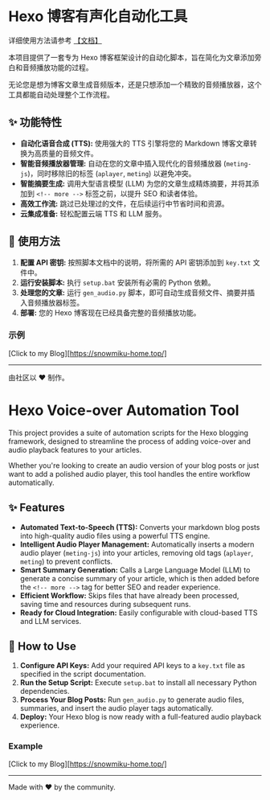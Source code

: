 # Hexo 博客有声化自动化工具

详细使用方法请参考 [【文档】](https://snowmiku-home.top/2025/08/19/post-2025819/)

本项目提供了一套专为 Hexo 博客框架设计的自动化脚本，旨在简化为文章添加旁白和音频播放功能的过程。

无论您是想为博客文章生成音频版本，还是只想添加一个精致的音频播放器，这个工具都能自动处理整个工作流程。

## ✨ 功能特性

- **自动化语音合成 (TTS):** 使用强大的 TTS 引擎将您的 Markdown 博客文章转换为高质量的音频文件。
- **智能音频播放器管理:** 自动在您的文章中插入现代化的音频播放器 (`meting-js`)，同时移除旧的标签 (`aplayer`, `meting`) 以避免冲突。
- **智能摘要生成:** 调用大型语言模型 (LLM) 为您的文章生成精炼摘要，并将其添加到 `<!-- more -->` 标签之前，以提升 SEO 和读者体验。
- **高效工作流:** 跳过已处理过的文件，在后续运行中节省时间和资源。
- **云集成准备:** 轻松配置云端 TTS 和 LLM 服务。

## 🚀 使用方法

1.  **配置 API 密钥:** 按照脚本文档中的说明，将所需的 API 密钥添加到 `key.txt` 文件中。
2.  **运行安装脚本:** 执行 `setup.bat` 安装所有必需的 Python 依赖。
3.  **处理您的文章:** 运行 `gen_audio.py` 脚本，即可自动生成音频文件、摘要并插入音频播放器标签。
4.  **部署:** 您的 Hexo 博客现在已经具备完整的音频播放功能。

### 示例

[Click to my Blog][https://snowmiku-home.top/]

---
由社区以 ❤️ 制作。

# Hexo Voice-over Automation Tool

This project provides a suite of automation scripts for the Hexo blogging framework, designed to streamline the process of adding voice-over and audio playback features to your articles.

Whether you're looking to create an audio version of your blog posts or just want to add a polished audio player, this tool handles the entire workflow automatically.

## ✨ Features

- **Automated Text-to-Speech (TTS):** Converts your markdown blog posts into high-quality audio files using a powerful TTS engine.
- **Intelligent Audio Player Management:** Automatically inserts a modern audio player (`meting-js`) into your articles, removing old tags (`aplayer`, `meting`) to prevent conflicts.
- **Smart Summary Generation:** Calls a Large Language Model (LLM) to generate a concise summary of your article, which is then added before the `<!-- more -->` tag for better SEO and reader experience.
- **Efficient Workflow:** Skips files that have already been processed, saving time and resources during subsequent runs.
- **Ready for Cloud Integration:** Easily configurable with cloud-based TTS and LLM services.

## 🚀 How to Use

1.  **Configure API Keys:** Add your required API keys to a `key.txt` file as specified in the script documentation.
2.  **Run the Setup Script:** Execute `setup.bat` to install all necessary Python dependencies.
3.  **Process Your Blog Posts:** Run `gen_audio.py` to generate audio files, summaries, and insert the audio player tags automatically.
4.  **Deploy:** Your Hexo blog is now ready with a full-featured audio playback experience.

### Example

[Click to my Blog][https://snowmiku-home.top/]

---
Made with ❤️ by the community.